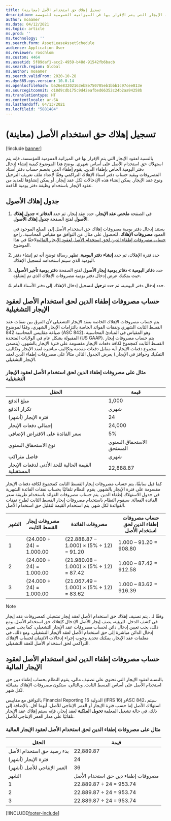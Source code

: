 ```yaml
---
title: تسجيل إهلاك حق استخدام الأصل‬ (معاينة)
description: يوضح هذا الموضوع كيفية إنشاء إدخال دفتر اليومية لإطفاء الدين الاستهلاك المطلوب في عقود الإيجار التي يتم الإقرار بها في الميزانية العمومية للمؤسسة.
author: moaamer
ms.date: 04/12/2021
ms.topic: article
ms.prod: ''
ms.technology: ''
ms.search.form: AssetLeaseAssetSchedule
audience: Application User
ms.reviewer: roschlom
ms.custom: 4464
ms.assetid: 5f89daf1-acc2-4959-b48d-91542fb6bacb
ms.search.region: Global
ms.author: moaamer
ms.search.validFrom: 2020-10-28
ms.dyn365.ops.version: 10.0.14
ms.openlocfilehash: ba26e83202163eb8e750705eb1bbb1c97cee813e
ms.sourcegitcommit: d18d9cdb175c9d42eafbed66352c24b2aa94258b
ms.translationtype: HT
ms.contentlocale: ar-SA
ms.lasthandoff: 04/13/2021
ms.locfileid: "5881484"
---
```

# <a name="record-right-of-use-asset-depreciation-preview"></a>تسجيل إهلاك حق استخدام الأصل‬ (معاينة)

[!include [banner](../includes/banner.md)]

بالنسبة لعقود الإيجار التي يتم الإقرار بها في الميزانية العمومية للمؤسسة، فإنه يتم استهلاك حق استخدام الأصل على أساس شهري. يوضح هذا الموضوع كيفية إنشاء إدخال دفتر اليومية الخاص بإطفاء الدين. يقوم إطفاء الدين بخصم حساب دفتر أستاذ المصروفات ويقيد حساب دفتر أستاذ الإهلاك التراكمي وفقًا لإعداد ملف تعريف الترحيل ونوع عقد الإيجار. يمكن إنشاء هذه الإدخالات لكل عقد إيجار، أو يمكن إنشاؤها للعديد من عقود الإيجار باستخدام وظيفة دفتر يومية الدُفعة.

## <a name="asset-depreciation-schedule"></a>جدول إهلاك الأصول

1. في الصفحة **ملخص عقد الإيجار**، حدد عقد إيجار. ثم حدد **الدفاتر \> جدول إهلاك الأصول** لفتح الصفحة **جدول إهلاك الأصول**.

    يستند إدخال دفتر يومية مصروفات إهلاك حق استخدام الأصل إلى المبلغ الموجود في العمود **مصروفات الإهلاك**. للحصول على مثال عن التوافق مع مقياس المحاسبة، راجع [حساب مصروفات إطفاء الدين لحق استخدام الأصل لعقود الإيجار المالية](#calculation-of-rou-asset-amortization-expense-for-finance-leases)لاحقًا في هذا الموضوع.

2. حدد فترة الإهلاك، ثم حدد **إنشاء دفتر اليومية**. تظهر رسالة توضح أنه تم إنشاء دفتر اليومية الذي سيتم استخدامه لتسجيل الإهلاك.
3. حدد **دفاتر اليومية \> دفاتر يومية إيجار الأصول** لفتح الصفحة **دفتر يومية تأجير الأصول**، حيث يمكنك عرض إدخال دفتر يومية مصروفات الإهلاك الذي تم إنشاؤه.
4. حدد إدخال دفتر اليومية، ثم حدد **ترحيل** لتسجيل إدخال الإهلاك إلى دفتر الأستاذ العام.

## <a name="calculation-of-rou-asset-amortization-expense-for-operating-leases"></a>حساب مصروفات إطفاء الدين لحق استخدام الأصل لعقود الإيجار التشغيلية

يتم حساب مصروفات الإهلاك الخاصة بعقد الإيجار التشغيلي لأن الفرق بين نفقات عقد القسط الثابت الشهري ونفقات الفوائد الخاصة بالتزامات الإيجار الشهري، وفقًا لموضوع صياغة مقاييس المحاسبة 842 (ASC 842)، وهو المقياس في المبادئ المحاسبية المقبولة بشكل عام في الولايات المتحدة (US GAAP). يتم حساب مصروفات إيجار القسط الثابت كمجموع لكافة دفعات الإيجار مقسومة على فترة الإيجار بالشهور. (يتضمن مجموع دفعات الإيجار أية مقابل دفعات مقدمة وتكاليف مباشرة لعقد الإيجار وتكاليف التفكيك وحوافز في الإيجار.) يعرض الجدول التالي مثالاً على مصروفات إطفاء الدين لعقد الإيجار التشغيلي.

### <a name="example-of-rou-asset-amortization-expense-for-operating-leases"></a>مثال على مصروفات إطفاء الدين لحق استخدام الأصل لعقود الإيجار التشغيلية

| الحقل                                          | قيمة       |
|------------------------------------------------|-------------|
| مبلغ الدفع                                 | 1,000       |
| تكرار الدفع                              | شهري     |
| فترة الإيجار (أشهر)                            | 24          |
| إجمالي دفعات الإيجار                           | 24,000      |
| سعر الفائدة على الاقتراض الإضافي                     | 5%          |
| نوع الاستحقاق السنوي                                   | الاستحقاق السنوي المستحق |
| فاصل متراكب                           | شهري     |
| القيمة الحالية للحد الأدنى لدفعات الإيجار المستقبلية | 22,888.87   |

كما قيل سابقًا، يتم حساب مصروفات إيجار القسط الثابت كمجموع لكافة دفعات الإيجار مقسومة على فترة الإيجار بالشهور. يقوم النظام تلقائيًا بحساب نفقات الفائدة الشهرية في جدول الاستهلاك إطفاء الدين. يتم حساب مصروفات الفوائد باستخدام طريقة سعر الفائدة الفعالة. سيقوم النظام باستخدام مصروفات إيجار القسط الثابت لطرح نفقات الفوائدة لكل شهر. يتم استخدام القيمة لتقليل حق استخدام الأصل.

| الشهر | مصروفات إيجار القسط الثابت | مصروفات الفائدة                        | حساب مصروفات إطفاء الدين لحق استخدام الأصل |
|-------|--------------------------|-----------------------------------------|-----------------------------------------------|
| 1     | (24.000 ÷ 24) = 1.000.00 | (22.888.87 – 1.000) × (5% ÷ 12) = 91.20 | 1.000 – 91.20 = 908.80                        |
| 2     | (24.000 ÷ 24) = 1.000.00 | (21.980.08 – 1.000) × (5% ÷ 12) = 87.42 | 1.000 – 87.42 = 912.58                        |
| 3     | (24.000 ÷ 24) = 1.000.00 | (21.067.49 – 1.000) × (5% ÷ 12) = 83.62 | 1.000 – 83.62 = 916.39                        |

> [!NOTE]
> وفقًا لـ ، يتم تصنيف إهلاك حق استخدام الأصل لعقد إيجار تشغيلي كمصروفات عقد إيجار في كشف الدخل. للرؤية، يصف إيجار الأصل الإدخال كإهلاك حق استخدام الأصل. ومع ذلك، يجب تعيين إدخال دائن لحساب مصروفات عقد الإيجار التشغيلي، كما يجب تعيين إدخال الدائن مباشرة إلى حق استخدام الأصل لعقد الإيجار التشغيلي. ومع ذلك، في معلمات عقد الإيجار، يمكنك تحديد وجوب إجراء إدخالات الائتمان لحساب الإهلاك التراكمي لحق استخدام الأصل للعقد التشغيلي.

## <a name="calculation-of-rou-asset-amortization-expense-for-finance-leases"></a>حساب مصروفات إطفاء الدين لحق استخدام الأصل لعقود الإيجار المالية

بالنسبة لعقود الإيجار التي تحتوي على تصنيف مالي، يقوم النظام بحساب إطفاء دين حق استخدام الأصل على أساس القسط الثابت. وبالتالي، ستكون مصروفات الإهلاك متماثلة لكل شهر.

بالتوافق مع مقاييس Financial Reporting الدولية 16 (IFRS 16) وASC 842، سيتم استهلاك الأصل إما حسب فترة الإيجار أو العمر الإنتاجي للأصل، أيهما أقل. بالإضافة إلى ذلك، في حالة تشغيل المعلمة **تحويل الملكية** لعقد إيجار، فإنه سيتم إهلاك عقد الإيجار تلقائيًا على مدار العمر الإنتاجي للأصل.

### <a name="example-of-rou-asset-amortization-expense-for-finance-leases"></a>مثال على مصروفات إطفاء الدين لحق استخدام الأصل لعقود الإيجار المالية

| الحقل                                | قيمة                                   |
|--------------------------------------|-----------------------------------------|
| بدء رصيد حق استخدام الأصل‬ | 22,889.87                               |
| فترة الإيجار (أشهر)                  | 24                                      |
| العمر الإنتاجي للأصل (أشهر)           | 36                                      |
| الشهر                                | مصروفات إطفاء دين حق استخدام الأصل‬ |
| 1                                    | 22.889.87 ÷ 24 = 953.74                 |
| 2                                    | 22.889.87 ÷ 24 = 953.74                 |
| 3                                    | 22.889.87 ÷ 24 = 953.74                 |


[!INCLUDE[footer-include](../../includes/footer-banner.md)]
